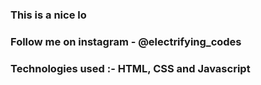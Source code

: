 ### This is a nice lo

### Follow me on instagram - @electrifying_codes

### Technologies used :- HTML, CSS and Javascript